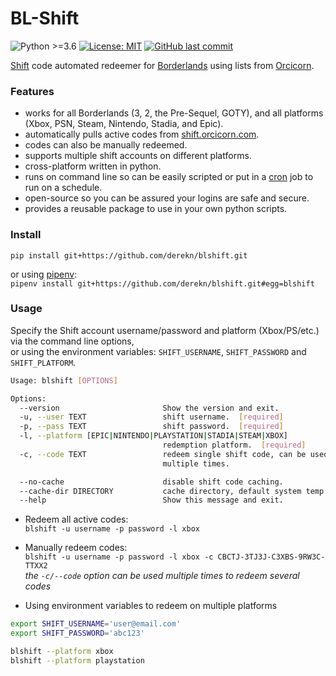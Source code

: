# BL-Shift

![Python >=3.6](https://img.shields.io/badge/python->=3.6-blue.svg)
[![License: MIT](https://img.shields.io/badge/license-MIT-green.svg)](https://opensource.org/licenses/MIT)
[![GitHub last commit](https://img.shields.io/github/last-commit/derekn/blshift/master.svg)](https://github.com/derekn/blshift/commits/master)

[Shift](https://shift.gearboxsoftware.com/) code automated redeemer for [Borderlands](https://borderlands.com/) using lists from [Orcicorn](https://shift.orcicorn.com/).

### Features

-	works for all Borderlands (3, 2, the Pre-Sequel, GOTY), and all platforms (Xbox, PSN, Steam, Nintendo, Stadia, and Epic).
-	automatically pulls active codes from [shift.orcicorn.com](https://shift.orcicorn.com/).
-	codes can also be manually redeemed.
-	supports multiple shift accounts on different platforms.
-	cross-platform written in python.
-	runs on command line so can be easily scripted or put in a [cron](https://www.man7.org/linux/man-pages/man5/crontab.5.html) job to run on a schedule.
-	open-source so you can be assured your logins are safe and secure.
-	provides a reusable package to use in your own python scripts.

### Install

`pip install git+https://github.com/derekn/blshift.git`

or using [pipenv](https://github.com/pypa/pipenv):  
`pipenv install git+https://github.com/derekn/blshift.git#egg=blshift`

### Usage

Specify the Shift account username/password and platform (Xbox/PS/etc.) via the command line options,  
or using the environment variables: `SHIFT_USERNAME`, `SHIFT_PASSWORD` and `SHIFT_PLATFORM`.

```bash
Usage: blshift [OPTIONS]

Options:
  --version                       Show the version and exit.
  -u, --user TEXT                 shift username.  [required]
  -p, --pass TEXT                 shift password.  [required]
  -l, --platform [EPIC|NINTENDO|PLAYSTATION|STADIA|STEAM|XBOX]
                                  redemption platform.  [required]
  -c, --code TEXT                 redeem single shift code, can be used
                                  multiple times.

  --no-cache                      disable shift code caching.
  --cache-dir DIRECTORY           cache directory, default system temp.
  --help                          Show this message and exit.
```

* Redeem all active codes:  
`blshift -u username -p password -l xbox`

* Manually redeem codes:  
`blshift -u username -p password -l xbox -c CBCTJ-3TJ3J-C3XBS-9RW3C-TTXX2`  
_the `-c/--code` option can be used multiple times to redeem several codes_

* Using environment variables to redeem on multiple platforms  
```bash
export SHIFT_USERNAME='user@email.com'
export SHIFT_PASSWORD='abc123'

blshift --platform xbox
blshift --platform playstation
```
